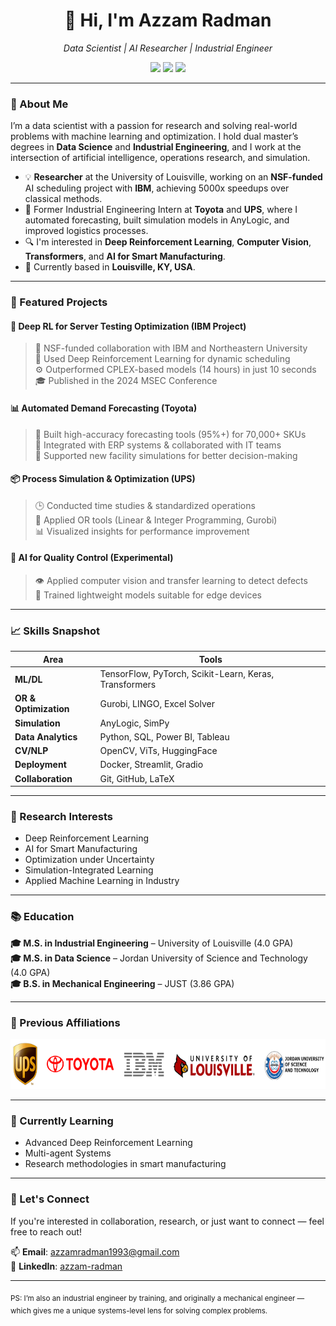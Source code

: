 <h1 align="center">👋 Hi, I'm Azzam Radman</h1>

<p align="center">
  <em>Data Scientist | AI Researcher | Industrial Engineer</em>  
</p>

<p align="center">
  <a href="mailto:azzamradman1993@gmail.com"><img src="https://img.shields.io/badge/email-contact%20me-blue?style=flat&logo=gmail"></a>
  <a href="https://www.linkedin.com/in/azzam-radman"><img src="https://img.shields.io/badge/LinkedIn-azzamradman-blue?style=flat&logo=linkedin"></a>
  <a href="https://github.com/Azzam-Radman"><img src="https://img.shields.io/badge/GitHub-Azzam--Radman-black?style=flat&logo=github"></a>
</p>

---

### 🔬 About Me

I’m a data scientist with a passion for research and solving real-world problems with machine learning and optimization. I hold dual master’s degrees in **Data Science** and **Industrial Engineering**, and I work at the intersection of artificial intelligence, operations research, and simulation.

- 💡 **Researcher** at the University of Louisville, working on an **NSF-funded** AI scheduling project with **IBM**, achieving 5000x speedups over classical methods.
- 🚛 Former Industrial Engineering Intern at **Toyota** and **UPS**, where I automated forecasting, built simulation models in AnyLogic, and improved logistics processes.
- 🔍 I'm interested in **Deep Reinforcement Learning**, **Computer Vision**, **Transformers**, and **AI for Smart Manufacturing**.
- 📍 Currently based in **Louisville, KY, USA**.

---

### 🚀 Featured Projects

#### 📌 Deep RL for Server Testing Optimization (IBM Project)
> 🏢 NSF-funded collaboration with IBM and Northeastern University  
> 🧠 Used Deep Reinforcement Learning for dynamic scheduling  
> ⚙️ Outperformed CPLEX-based models (14 hours) in just 10 seconds  
> 🎓 Published in the 2024 MSEC Conference

#### 📊 Automated Demand Forecasting (Toyota)
> 🔄 Built high-accuracy forecasting tools (95%+) for 70,000+ SKUs  
> 🤝 Integrated with ERP systems & collaborated with IT teams  
> 🧮 Supported new facility simulations for better decision-making

#### 📦 Process Simulation & Optimization (UPS)
> 🕒 Conducted time studies & standardized operations  
> 🧮 Applied OR tools (Linear & Integer Programming, Gurobi)  
> 📊 Visualized insights for performance improvement

#### 🧪 AI for Quality Control (Experimental)
> 👁️ Applied computer vision and transfer learning to detect defects  
> 🤖 Trained lightweight models suitable for edge devices

---

### 📈 Skills Snapshot

| Area | Tools |
|------|-------|
| **ML/DL** | TensorFlow, PyTorch, Scikit-Learn, Keras, Transformers |
| **OR & Optimization** | Gurobi, LINGO, Excel Solver |
| **Simulation** | AnyLogic, SimPy |
| **Data Analytics** | Python, SQL, Power BI, Tableau |
| **CV/NLP** | OpenCV, ViTs, HuggingFace |
| **Deployment** | Docker, Streamlit, Gradio |
| **Collaboration** | Git, GitHub, LaTeX |

---

### 🧠 Research Interests

- Deep Reinforcement Learning  
- AI for Smart Manufacturing  
- Optimization under Uncertainty  
- Simulation-Integrated Learning  
- Applied Machine Learning in Industry

---

### 📚 Education

**🎓 M.S. in Industrial Engineering** – University of Louisville (4.0 GPA)  
**🎓 M.S. in Data Science** – Jordan University of Science and Technology (4.0 GPA)  
**🎓 B.S. in Mechanical Engineering** – JUST (3.86 GPA)

---

### 💼 Previous Affiliations

<p align="center">
  <img src="https://github.com/Azzam-Radman/Azzam-Radman/blob/main/assets/logos.png" alt="aff" height="80"/>
</p>

---

### 🌱 Currently Learning

- Advanced Deep Reinforcement Learning  
- Multi-agent Systems  
- Research methodologies in smart manufacturing

---

### 🔗 Let's Connect

If you're interested in collaboration, research, or just want to connect — feel free to reach out!

📫 **Email**: azzamradman1993@gmail.com  
🔗 **LinkedIn**: [azzam-radman](https://www.linkedin.com/in/azzam-radman)

---

<sub>PS: I’m also an industrial engineer by training, and originally a mechanical engineer — which gives me a unique systems-level lens for solving complex problems.</sub>
